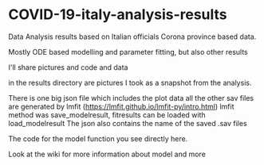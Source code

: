 # COVID-19-italy-analysis-results
Data Analysis results based on Italian officials Corona province based data.

Mostly ODE based modelling and parameter fitting, but also other results

I'll share pictures and code and data

in the results directory are pictures I took as a snapshot from the analysis.

There is one big json file which includes the plot data
all the other sav files are generated by lmfit (https://lmfit.github.io/lmfit-py/intro.html)
lmfit method was save_modelresult, fitresults can be loaded with load_modelresult
The json also contains the name of the saved .sav files

The code for the model function you see directly here.


Look at the wiki for more information about model and more
